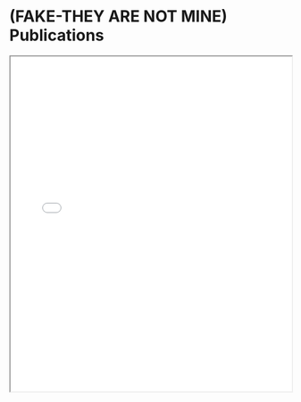 # (FAKE-THEY ARE NOT MINE) Publications

<iframe width="100%" height="600" src="./media/Publications.pdf">
<!-- ## 2023
- [The effect of lactose intolerance on future lunar exploration. O'Brien et al., Nature 1234 2023](link_to_paper)
- [Is the Moon made of cheese? O'Brsien et al., Nature 1233 2023](link_to_paper)
## 2022
- [On ignoring experts within your field and claim everything is Aliens. O'Brien et al, "Science" 2022 ](link_to_paper)
## 1995
- ["Got your nose", a worrying rise in nasal robbery, O'Brien et al, 1st grade show and tell, 1995](link_to_paper) -->